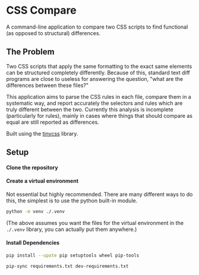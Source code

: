 # CSS Compare

A command-line application to compare two CSS scripts to find functional (as opposed to structural) differences.

## The Problem

Two CSS scripts that apply the same formatting to the exact same elements can be structured completely differently. Because of this, standard text diff programs are close to useless for answering the question, "what are the differences between these files?"

This application aims to parse the CSS rules in each file, compare them in a systematic way, and report accurately the selectors and rules which are truly different between the two. Currently this analysis is incomplete (particularly for rules), mainly in cases where things that should compare as equal are still reported as differences.

Built using the [tinycss](http://pythonhosted.org/tinycss) library.

## Setup

#### Clone the repository

#### Create a virtual environment

Not essential but highly recommended. There are many different ways to do this, the simplest is to
use the python built-in module.

```sh
python -m venv ./.venv
```

(The above assumes you want the files for the virtual environment in the `./.venv` library,
you can actually put them anywhere.)

#### Install Dependencies

```sh
pip install --upate pip setuptools wheel pip-tools

pip-sync requirements.txt dev-requirements.txt
```
